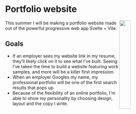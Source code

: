 # Portfolio website
<a href="(https://github.com/Extiriority/CollegeNetworkBackend"><img align="right" src="https://catalog.app.fhict.nl/images/menuGlobal.svg" width=27%></a>

This summer I will be making a portfolio website made out of the powerful progressive web app Svelte + Vite.
## Goals

* If an employer sees my website link in my resume, they’ll likely click on it to see what I’ve built. Seeing I’ve taken the time to build a website featuring work samples, and more will be a killer first impression.
* When an employer Googles my name, my professional portfolio will be one of the first search results that pops up.
* Because of the flexibility of an online portfolio, I'm able to show my personality by choosing design, layout and the copy I write.